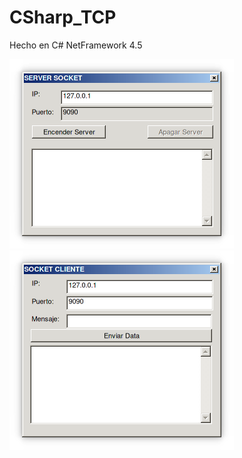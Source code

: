 # CSharp_TCP
Hecho en C# NetFramework 4.5


![Servidor](https://raw.githubusercontent.com/RicardoValladares/CSharp_TCP/master/SocketServer.PNG)
![Cliente](https://raw.githubusercontent.com/RicardoValladares/CSharp_TCP/master/SocketCliente.PNG)

